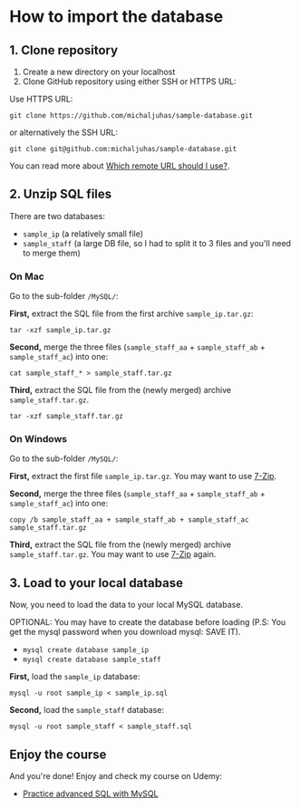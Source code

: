 # How to import the database

## 1. Clone repository

1. Create a new directory on your localhost
2. Clone GitHub repository using either SSH or HTTPS URL:

Use HTTPS URL: 

```
git clone https://github.com/michaljuhas/sample-database.git
```

or alternatively the SSH URL: 

```
git clone git@github.com:michaljuhas/sample-database.git
```

You can read more about [Which remote URL should I use?](https://help.github.com/articles/which-remote-url-should-i-use/).

## 2. Unzip SQL files

There are two databases:

* `sample_ip` (a relatively small file)
* `sample_staff` (a large DB file, so I had to split it to 3 files and you'll need to merge them)

### On Mac

Go to the sub-folder `/MySQL/`:

**First,** extract the SQL file from the first archive `sample_ip.tar.gz`:

```
tar -xzf sample_ip.tar.gz
```

**Second,** merge the three files (`sample_staff_aa` + `sample_staff_ab` + `sample_staff_ac`) into one:

```
cat sample_staff_* > sample_staff.tar.gz
```

**Third,** extract the SQL file from the (newly merged) archive `sample_staff.tar.gz`.

```
tar -xzf sample_staff.tar.gz
```

### On Windows

Go to the sub-folder `/MySQL/`:

**First,** extract the first file `sample_ip.tar.gz`. You may want to use [7-Zip](http://www.7-zip.org/).

**Second,** merge the three files (`sample_staff_aa` + `sample_staff_ab` + `sample_staff_ac`) into one:

```
copy /b sample_staff_aa + sample_staff_ab + sample_staff_ac sample_staff.tar.gz
```

**Third,**  extract  the SQL file from the (newly merged) archive `sample_staff.tar.gz`. You may want to use [7-Zip](http://www.7-zip.org/) again.


## 3. Load to your local database

Now, you need to load the data to your local MySQL database.

OPTIONAL: You may have to create the database before loading (P.S: You get the mysql password when you download mysql: SAVE IT).

* `mysql create database sample_ip`
* `mysql create database sample_staff`

**First,** load the `sample_ip` database:

```
mysql -u root sample_ip < sample_ip.sql
```

**Second,** load the `sample_staff` database:

```
mysql -u root sample_staff < sample_staff.sql
```

## Enjoy the course

And you're done! Enjoy and check my course on Udemy:

* [Practice advanced SQL with MySQL](https://www.udemy.com/practice-advanced-sql-with-mysql/)
